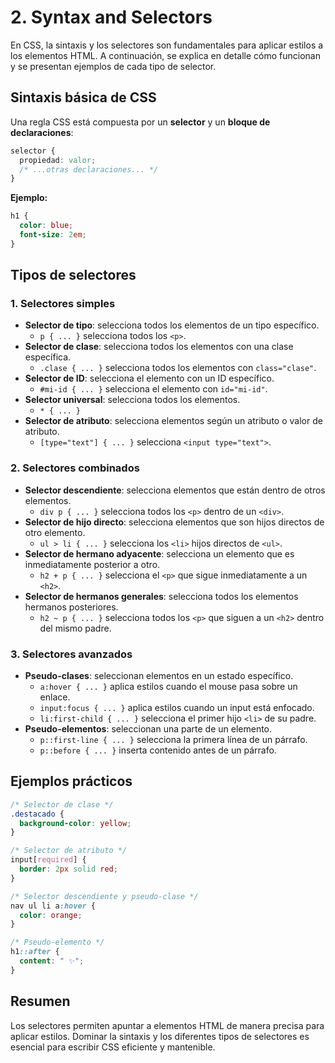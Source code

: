 # 2. Syntax and Selectors

En CSS, la sintaxis y los selectores son fundamentales para aplicar estilos a los elementos HTML. A continuación, se explica en detalle cómo funcionan y se presentan ejemplos de cada tipo de selector.

## Sintaxis básica de CSS

Una regla CSS está compuesta por un **selector** y un **bloque de declaraciones**:

```css
selector {
  propiedad: valor;
  /* ...otras declaraciones... */
}
```

**Ejemplo:**

```css
h1 {
  color: blue;
  font-size: 2em;
}
```

## Tipos de selectores

### 1. Selectores simples

- **Selector de tipo**: selecciona todos los elementos de un tipo específico.
  - `p { ... }` selecciona todos los `<p>`.
- **Selector de clase**: selecciona todos los elementos con una clase específica.
  - `.clase { ... }` selecciona todos los elementos con `class="clase"`.
- **Selector de ID**: selecciona el elemento con un ID específico.
  - `#mi-id { ... }` selecciona el elemento con `id="mi-id"`.
- **Selector universal**: selecciona todos los elementos.
  - `* { ... }`
- **Selector de atributo**: selecciona elementos según un atributo o valor de atributo.
  - `[type="text"] { ... }` selecciona `<input type="text">`.

### 2. Selectores combinados

- **Selector descendiente**: selecciona elementos que están dentro de otros elementos.
  - `div p { ... }` selecciona todos los `<p>` dentro de un `<div>`.
- **Selector de hijo directo**: selecciona elementos que son hijos directos de otro elemento.
  - `ul > li { ... }` selecciona los `<li>` hijos directos de `<ul>`.
- **Selector de hermano adyacente**: selecciona un elemento que es inmediatamente posterior a otro.
  - `h2 + p { ... }` selecciona el `<p>` que sigue inmediatamente a un `<h2>`.
- **Selector de hermanos generales**: selecciona todos los elementos hermanos posteriores.
  - `h2 ~ p { ... }` selecciona todos los `<p>` que siguen a un `<h2>` dentro del mismo padre.

### 3. Selectores avanzados

- **Pseudo-clases**: seleccionan elementos en un estado específico.
  - `a:hover { ... }` aplica estilos cuando el mouse pasa sobre un enlace.
  - `input:focus { ... }` aplica estilos cuando un input está enfocado.
  - `li:first-child { ... }` selecciona el primer hijo `<li>` de su padre.
- **Pseudo-elementos**: seleccionan una parte de un elemento.
  - `p::first-line { ... }` selecciona la primera línea de un párrafo.
  - `p::before { ... }` inserta contenido antes de un párrafo.

## Ejemplos prácticos

```css
/* Selector de clase */
.destacado {
  background-color: yellow;
}

/* Selector de atributo */
input[required] {
  border: 2px solid red;
}

/* Selector descendiente y pseudo-clase */
nav ul li a:hover {
  color: orange;
}

/* Pseudo-elemento */
h1::after {
  content: " ✨";
}
```

## Resumen

Los selectores permiten apuntar a elementos HTML de manera precisa para aplicar estilos. Dominar la sintaxis y los diferentes tipos de selectores es esencial para escribir CSS eficiente y mantenible.
